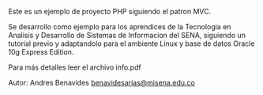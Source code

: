 Este es un ejemplo de proyecto PHP siguiendo el patron MVC.

Se desarrollo como ejemplo para los aprendices de la Tecnologia en 
Analisis y Desarrollo de Sistemas de Informacion del SENA, siguiendo un tutorial previo y
adaptandolo para el ambiente Linux y base de datos Oracle 10g Express Edition.

Para más detalles leer el archivo info.pdf

Autor: Andres Benavides
benavidesarias@misena.edu.co